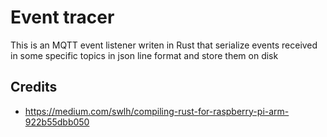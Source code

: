 # Event tracer

This is an MQTT event listener writen in Rust that serialize events received in some specific topics in json line format and store them on disk

## Credits

- https://medium.com/swlh/compiling-rust-for-raspberry-pi-arm-922b55dbb050

